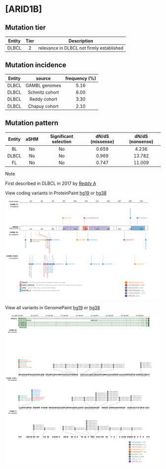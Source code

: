 # [ARID1B]

## Mutation tier

|Entity|Tier|Description                              |
|:------:|:----:|-----------------------------------------|
|DLBCL |2   |relevance in DLBCL not firmly established|
## Mutation incidence

|Entity|source        |frequency (%)|
|:------:|:--------------:|:-------------:|
|DLBCL |GAMBL genomes |5.16         |
|DLBCL |Schmitz cohort|6.00         |
|DLBCL |Reddy cohort  |3.30         |
|DLBCL |Chapuy cohort |2.10         |

## Mutation pattern

|Entity|aSHM|Significant selection|dN/dS (missense)|dN/dS (nonsense)|
|:------:|:----:|:---------------------:|:----------------:|:----------------:|
|BL    |No  |No                   |0.659           | 4.236          |
|DLBCL |No  |No                   |0.969           |13.782          |
|FL    |No  |No                   |0.747           |11.009          |


> [!NOTE]
> First described in DLBCL in 2017 by [Reddy A](https://pubmed.ncbi.nlm.nih.gov/28985567)


View coding variants in ProteinPaint [hg19](https://www.bcgsc.ca/downloads/morinlab/GAMBL/test/genes/ARID1B_protein.html)  or [hg38](https://www.bcgsc.ca/downloads/morinlab/GAMBL/test/genes/ARID1B_protein_hg38.html)

![image](images/proteinpaint/ARID1B_NM_017519.svg)

View all variants in GenomePaint [hg19](https://www.bcgsc.ca/downloads/morinlab/GAMBL/test/genes/ARID1B.html)  or [hg38](https://www.bcgsc.ca/downloads/morinlab/GAMBL/test/genes/ARID1B_hg38.html)

![image](images/proteinpaint/ARID1B.svg)
